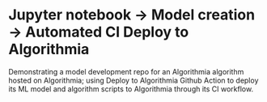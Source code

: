 # Jupyter notebook -> Model creation -> Automated CI Deploy to Algorithmia
Demonstrating a model development repo for an Algorithmia algorithm hosted on Algorithmia; using Deploy to Algorithmia Github Action to deploy its ML model and algorithm scripts to Algorithmia through its CI workflow.
